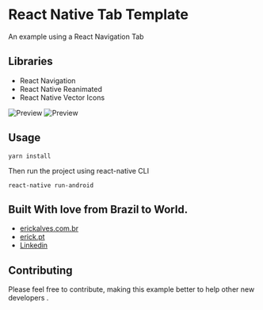 # React Native Tab Template

An example using a React Navigation Tab

## Libraries

- React Navigation
- React Native Reanimated
- React Native Vector Icons

![Preview](https://i.postimg.cc/y6j4vWJH/index.jpg)
![Preview](https://i.postimg.cc/D0yNtdWK/contact.jpg)

## Usage

```
yarn install
```

Then run the project using react-native CLI

```
react-native run-android
```

## Built With love from Brazil to World.

- [erickalves.com.br](http://www.erickalves.com.br)
- [erick.pt](http://www.erick.pt)
- [Linkedin](https://www.linkedin.com/in/erick-alves-do-couto-8b1114a/)

## Contributing

Please feel free to contribute, making this example better to help other new developers .

